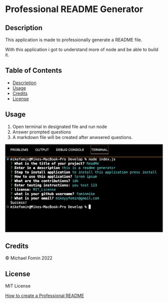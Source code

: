 # Professional README Generator 

## Description

This application is made to professionally generate a README file. 

With this application i got to understand more of node and be able to build it.

## Table of Contents

- [Description](#description)
- [Usage](#usage)
- [Credits](#credits)
- [License](#license)

## Usage 

1. Open terminal in designated file and run node
2. Answer prompted questions
3. A markdown file will be created after anwsered questions.

![terminalPic](./Develop/utils/Screen%20Shot%202022-12-15%20at%2012.41.33%20PM.png)


## Credits

© Michael Fomin 2022


## License 

MIT License






[How to create a Professional README](https://coding-boot-camp.github.io/full-stack/github/professional-readme-guide)
